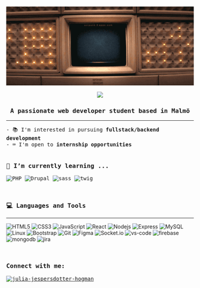 
<p align="center" class="bg-black">
  <img src="https://github.com/juliajespersdotter/juliajespersdotter/blob/main/mother.webp" alt="animated" />
</p>

<!-- Typing SVG by DenverCoder1 - https://github.com/DenverCoder1/readme-typing-svg -->
<p align="center">
<a href="https://github.com/DenverCoder1/readme-typing-svg"><img src="https://readme-typing-svg.herokuapp.com/?lines=Hi+👋,+I'm+Julia+Jespersdotter++&font=Fira%20Code&center=true&width=440&height=45&color=03ff00&vCenter=true&size=22"></a>
</p>

<samp>
<h3 align="center">A passionate web developer student based in Malmö</h3>
<hr/>
</samp>

<!--<img src="https://github.com/juliajespersdotter/juliajespersdotter/blob/main/xenomorph.gif" width="250" align="right" alt="animated"/>-->

<samp>
- 📚 I'm interested in pursuing <b>fullstack/backend development</b><br>
- ⌨️ I'm open to <b>internship opportunities</b><br>
</samp>
  
 <br>

<samp>
<h3 align="left">🌱 I’m currently learning ...</h3>


![PHP](	https://img.shields.io/badge/PHP-35495E?style=for-the-badge&logo=php&logoColor=03ff00&color=042a05)
![Drupal](https://img.shields.io/badge/Drupal-35495E?style=for-the-badge&logo=drupal&logoColor=03ff00&color=042a05)
![sass](https://img.shields.io/badge/sass-35495E?style=for-the-badge&logo=sass&logoColor=03ff00&color=042a05)
![twig](https://img.shields.io/badge/twig-35495E?style=for-the-badge&logo=twig&logoColor=03ff00&color=042a05)

</samp>

<br>
  
<samp>
<h3 align="left">💻 Languages and Tools</h3>
<hr/>
</samp>
  
![HTML5](https://img.shields.io/badge/-HTML5-1d1f21?style=for-the-badge&logo=HTML5&logoColor=03ff00&color=042a05)
![CSS3](https://img.shields.io/badge/-CSS3-1d1f21?style=for-the-badge&logo=css3&logoColor=03ff00&color=042a05)
![JavaScript](https://img.shields.io/badge/-JavaScript-1d1f21?style=for-the-badge&logo=javascript&logoColor=03ff00&color=042a05)
![React](https://img.shields.io/badge/React-20232A?style=for-the-badge&logo=react&logoColor=03ff00&color=042a05)
![Nodejs](https://img.shields.io/badge/-Nodejs-1d1f21?style=for-the-badge&logo=node.js&logoColor=03ff00&color=042a05)
![Express](https://img.shields.io/badge/-Express-1d1f21?style=for-the-badge&logo=express&logoColor=03ff00&color=042a05)
![MySQL](https://img.shields.io/badge/-MySQL-1d1f21?style=for-the-badge&logo=mysql&logoColor=03ff00&color=042a05)
![Linux](https://img.shields.io/badge/-Linux-1d1f21?style=for-the-badge&logo=linux&logoColor=03ff00&color=042a05)
![Bootstrap](https://img.shields.io/badge/-Bootstrap-1d1f21?style=for-the-badge&logo=bootstrap&logoColor=03ff00&color=042a05)
![Git](https://img.shields.io/badge/-Git-1d1f21?style=for-the-badge&logo=git&logoColor=03ff00&color=042a05)
![Figma](https://img.shields.io/badge/-Figma-1d1f21?style=for-the-badge&logo=figma&logoColor=03ff00&color=042a05)
![Socket.io](https://img.shields.io/badge/-Socket.io-1d1f21?style=for-the-badge&logo=socket.io&logoColor=03ff00&color=042a05)
![vs-code](https://img.shields.io/badge/-vscode-1d1f21?style=for-the-badge&logo=visualstudiocode&logoColor=03ff00&color=042a05)
![firebase](https://img.shields.io/badge/-Firebase-1d1f21?style=for-the-badge&logo=firebase&logoColor=03ff00&color=042a05)
![mongodb](https://img.shields.io/badge/-Mongodb-1d1f21?style=for-the-badge&logo=mongodb&logoColor=03ff00&color=042a05)
![jira](https://img.shields.io/badge/-jira-1d1f21?style=for-the-badge&logo=jira&logoColor=03ff00&color=042a05)



<br>

<samp>
<h3 align="left">Connect with me:</h3>
<p align="left">
<a href="https://linkedin.com/in/julia-jespersdotter-hogman" target="blank"><img align="center" src="https://raw.githubusercontent.com/rahuldkjain/github-profile-readme-generator/master/src/images/icons/Social/linked-in-alt.svg" alt="julia-jespersdotter-hogman" height="30" width="40" /></a>
</p>
</samp>

